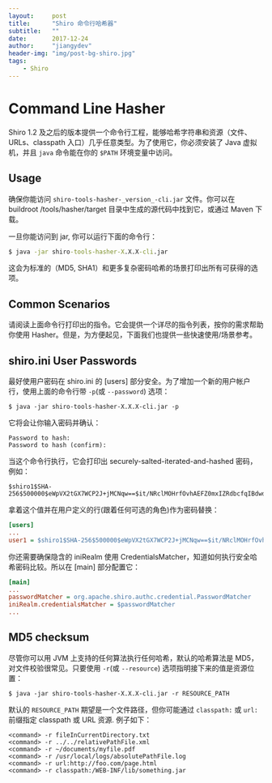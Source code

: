 ```yaml
---
layout:     post
title:      "Shiro 命令行哈希器"
subtitle:   ""
date:       2017-12-24
author:     "jiangydev"
header-img: "img/post-bg-shiro.jpg"
tags:
    - Shiro
---
```


# Command Line Hasher

Shiro 1.2 及之后的版本提供一个命令行工程，能够哈希字符串和资源（文件、URLs、classpath 入口）几乎任意类型。为了使用它，你必须安装了 Java 虚拟机，并且 `java` 命令能在你的 `$PATH` 环境变量中访问。

## Usage

确保你能访问 `shiro-tools-hasher-_version_-cli.jar` 文件。你可以在buildroot /tools/hasher/target 目录中生成的源代码中找到它，或通过 Maven 下载。

一旦你能访问到 jar, 你可以运行下面的命令行：

```cmd
$ java -jar shiro-tools-hasher-X.X.X-cli.jar
```

这会为标准的（MD5, SHA1）和更多复杂密码哈希的场景打印出所有可获得的选项。

## Common Scenarios

请阅读上面命令行打印出的指令。它会提供一个详尽的指令列表，按你的需求帮助你使用 Hasher。但是，为方便起见，下面我们也提供一些快速使用/场景参考。

## shiro.ini User Passwords

最好使用户密码在 shiro.ini 的 [users] 部分安全。为了增加一个新的用户帐户行，使用上面的命令行带 `-p`(或 `--password`) 选项：

```
$ java -jar shiro-tools-hasher-X.X.X-cli.jar -p
```

它将会让你输入密码并确认：

```
Password to hash:
Password to hash (confirm):
```

当这个命令行执行，它会打印出  securely-salted-iterated-and-hashed 密码，例如：

```
$shiro1$SHA-256$500000$eWpVX2tGX7WCP2J+jMCNqw==$it/NRclMOHrfOvhAEFZ0mxIZRdbcfqIBdwdwdDXW2dM=
```

拿着这个值并在用户定义的行(跟着任何可选的角色)作为密码替换：

```ini
[users]
...
user1 = $shiro1$SHA-256$500000$eWpVX2tGX7WCP2J+jMCNqw==$it/NRclMOHrfOvhAEFZ0mxIZRdbcfqIBdwdwdDXW2dM=
```

你还需要确保隐含的 iniRealm 使用 CredentialsMatcher，知道如何执行安全哈希密码比较。所以在 [main] 部分配置它：

```ini
[main]
...
passwordMatcher = org.apache.shiro.authc.credential.PasswordMatcher
iniRealm.credentialsMatcher = $passwordMatcher
...
```

## MD5 checksum

尽管你可以用 JVM 上支持的任何算法执行任何哈希，默认的哈希算法是 MD5，对文件校验很常见。只要使用 `-r`(或 `--resource`) 选项指明接下来的值是资源位置：

```
$ java -jar shiro-tools-hasher-X.X.X-cli.jar -r RESOURCE_PATH
```

默认的 `RESOURCE_PATH` 期望是一个文件路径，但你可能通过 `classpath:` 或 `url:` 前缀指定 classpath 或 URL 资源. 例子如下：

```
<command> -r fileInCurrentDirectory.txt
<command> -r ../../relativePathFile.xml
<command> -r ~/documents/myfile.pdf
<command> -r /usr/local/logs/absolutePathFile.log
<command> -r url:http://foo.com/page.html
<command> -r classpath:/WEB-INF/lib/something.jar
```
